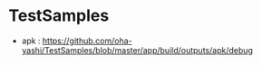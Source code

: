 # TestSamples

- apk : https://github.com/oha-yashi/TestSamples/blob/master/app/build/outputs/apk/debug
